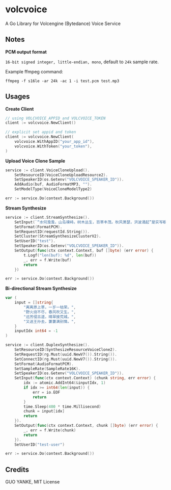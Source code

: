 # volcvoice

A Go Library for Volcengine (Bytedance) Voice Service

## Notes

**PCM output format**

`16-bit signed integer, little-endian, mono`, default to `24k` sample rate.

Example ffmpeg command:

```
ffmpeg -f s16le -ar 24k -ac 1 -i test.pcm test.mp3
```

## Usages

**Create Client**

```go
// using VOLCVOICE_APPID and VOLCVOICE_TOKEN
client := volcvoice.NewClient()

// explicit set appid and token
client := volcvoice.NewClient(
    volcvoice.WithAppID("your_app_id"),
    volcvoice.WithToken("your_token"),
)
```

**Upload Voice Clone Sample**

```go
service := client.VoiceCloneUpload().
	SetResourceID(VoiceCloneUploadResource2).
	SetSpeakerID(os.Getenv("VOLCVOICE_SPEAKER_ID")).
	AddAudio(buf, AudioFormatMP3, "").
	SetModelType(VoiceCloneModelType2)

err := service.Do(context.Background())
```

**Stream Synthesize**

```go
service := client.StreamSynthesize().
	SetInput(`“水何澹澹，山岛竦峙。树木丛生，百草丰茂。秋风萧瑟，洪波涌起”是实写眼前的景观，神奇而又壮观。“水何澹澹，山岛竦峙”是望海初得的大致印象，有点像绘画的轮廓。`).
	SetFormat(FormatPCM).
	SetRequestID(requestId.String()).
	SetCluster(StreamSynthesizeClusterV2).
	SetUserID("test").
	SetSpeakerID(os.Getenv("VOLCVOICE_SPEAKER_ID")).
	SetOutput(func(ctx context.Context, buf []byte) (err error) {
		t.Logf("len(buf): %d", len(buf))
		_, err = f.Write(buf)
		return
	})

err := service.Do(context.Background())
```

**Bi-directional Stream Synthesize**

```go
var (
	input = []string{
		"离离原上草，一岁一枯荣。",
		"野火烧不尽，春风吹又生。",
		"远芳侵古道，晴翠接荒城。",
		"又送王孙去，萋萋满别情。",
	}
	inputIdx int64 = -1
)

service := client.DuplexSynthesize().
	SetResourceID(SynthesizeResourceVoiceClone2).
	SetRequestID(rg.Must(uuid.NewV7()).String()).
	SetConnectID(rg.Must(uuid.NewV7()).String()).
	SetFormat(AudioFormatPCM).
	SetSampleRate(SampleRate16K).
	SetSpeakerID(os.Getenv("VOLCVOICE_SPEAKER_ID")).
	SetInput(func(ctx context.Context) (chunk string, err error) {
		idx := atomic.AddInt64(&inputIdx, 1)
		if idx >= int64(len(input)) {
			err = io.EOF
			return
		}
		time.Sleep(400 * time.Millisecond)
		chunk = input[idx]
		return
	}).
	SetOutput(func(ctx context.Context, chunk []byte) (err error) {
		_, err = f.Write(chunk)
		return
	}).
	SetUserID("test-user")

err := service.Do(context.Background())
```

## Credits

GUO YANKE, MIT License
